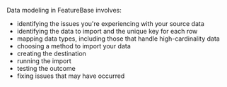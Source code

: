 Data modeling in FeatureBase involves:
* identifying the issues you're experiencing with your source data
* identifying the data to import and the unique key for each row
* mapping data types, including those that handle high-cardinality data
* choosing a method to import your data
* creating the destination
* running the import
* testing the outcome
* fixing issues that may have occurred
